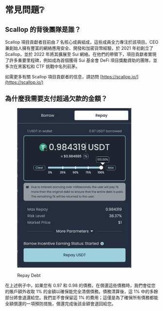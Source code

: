 # 常見問題❔

## Scallop 的背後團隊是誰？

Scallop 項目貢獻者目前由 7 名核心成員組成，這些成員全力專注於該項目。CEO 兼創始人擁有豐富的網絡應用安全、開發和加密貨幣經驗，於 2021 年初創立了 Scallop，並於 2022 年將其擴展至 Sui 網絡。在他們的帶領下，項目貢獻者實現了許多重要里程碑，例如成為首個獲得 Sui 基金會 DeFi 項目獎勵資助的團隊，並多次在黑客松和 CTF 挑戰中名列前茅。

如需更多有關 Scallop 項目貢獻者的信息，請訪問 [https://scallop.io/](https://scallop.io/)

## 為什麼我需要支付超過欠款的金額？

<figure><img src="../.gitbook/assets/image_2024-03-05_12-56-53 (1).png" alt="" width="375"><figcaption><p>Repay Debt</p></figcaption></figure>

在上述例子中，如果您有 0.97 和 0.98 的債務，在償還這些債務時，我們會從您的賬戶額外收取 1% 的金額以確保能完全清償債務。債務清算後，這 1% 中的多餘部分將會退還給您。我們並不會保留這 1% 的費用；這僅是為了確保所有債務都能全額償還的一項預防措施，償還完成後該金額會退回給您。
